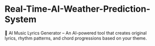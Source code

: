 # Real-Time-AI-Weather-Prediction-System
🚀 AI Music Lyrics Generator – An AI-powered tool that creates original lyrics, rhythm patterns, and chord progressions based on your theme. 
